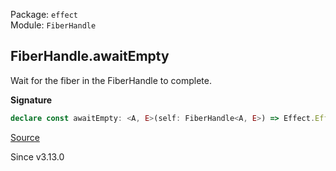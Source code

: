 Package: `effect`<br />
Module: `FiberHandle`<br />

## FiberHandle.awaitEmpty

Wait for the fiber in the FiberHandle to complete.

**Signature**

```ts
declare const awaitEmpty: <A, E>(self: FiberHandle<A, E>) => Effect.Effect<void, E>
```

[Source](https://github.com/Effect-TS/effect/tree/main/packages/effect/src/FiberHandle.ts#L530)

Since v3.13.0